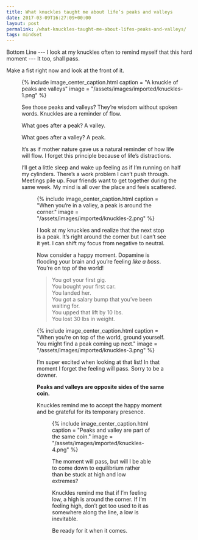 ```yaml
---
title: What knuckles taught me about life’s peaks and valleys
date: 2017-03-09T16:27:09+00:00
layout: post
permalink: /what-knuckles-taught-me-about-lifes-peaks-and-valleys/
tags: mindset
---
```


Bottom Line --- I look at my knuckles often to remind myself that this hard moment --- It too, shall pass.

Make a fist right now and look at the front of it.<figure class="wp-caption">

{% include image_center_caption.html
caption = "A knuckle of peaks are valleys"
image = "/assets/images/imported/knuckles-1.png"
%}

See those peaks and valleys? They’re wisdom without spoken words. Knuckles are a reminder of flow.

What goes after a peak? A valley.

What goes after a valley? A peak.

It’s as if mother nature gave us a natural reminder of how life will flow. I forget this principle because of life’s distractions.

I’ll get a little sleep and wake up feeling as if I’m running on half my cylinders. There’s a work problem I can’t push through. Meetings pile up. Four friends want to get together during the same week. My mind is all over the place and feels scattered.<figure class="wp-caption">

{% include image_center_caption.html
caption = "When you’re in a valley, a peak is around the corner."
image = "/assets/images/imported/knuckles-2.png"
%}

I look at my knuckles and realize that the next stop is a peak. It’s right around the corner but I can’t see it yet. I can shift my focus from negative to neutral.

Now consider a happy moment. Dopamine is flooding your brain and you’re feeling _like a boss_. You’re on top of the world!

> You got your first gig.  
> You bought your first car.  
> You landed her.  
> You got a salary bump that you’ve been waiting for.  
> You upped that lift by 10 lbs.  
> You lost 30 lbs in weight.<figure class="wp-caption">

{% include image_center_caption.html
caption = "When you’re on top of the world, ground yourself. You might find a peak coming up next."
image = "/assets/images/imported/knuckles-3.png"
%}

I’m super excited when looking at that list! In that moment I forget the feeling will pass. Sorry to be a downer.

**Peaks and valleys are opposite sides of the same coin.**

Knuckles remind me to accept the happy moment and be grateful for its temporary presence.<figure class="wp-caption">

{% include image_center_caption.html
caption = "Peaks and valley are part of the same coin."
image = "/assets/images/imported/knuckles-4.png"
%}

The moment will pass, but will I be able to come down to equilibrium rather than be stuck at high and low extremes?

Knuckles remind me that if I’m feeling low, a high is around the corner. If I’m feeling high, don’t get too used to it as somewhere along the line, a low is inevitable.

Be ready for it when it comes.